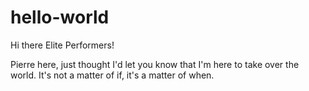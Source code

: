 # hello-world
Hi there Elite Performers!

Pierre here, just thought I'd let you know that I'm here to take over the world. It's not a matter of if, it's a matter of when.
